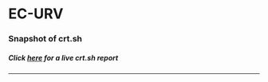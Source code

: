 # EC-URV
### Snapshot of crt.sh
##### Click [here](https://crt.sh/?q=8AAC53FBFC861137ECA7D5061B81031F8EF3AA007D4FD344834EA859386FB23D) for a live crt.sh report

---
